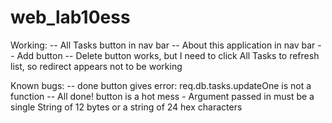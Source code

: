 # web_lab10ess

Working:
-- All Tasks button in nav bar
-- About this application in nav bar
-- Add button
-- Delete button works, but I need to click All Tasks to refresh list, so redirect appears not to be working

Known bugs:
-- done button gives error: req.db.tasks.updateOne is not a function
-- All done! button is a hot mess - Argument passed in must be a single String of 12 bytes or a string of 24 hex characters
